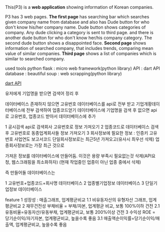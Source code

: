 This(P3) is a **web application** showing information of Korean companies.

P3 has 3 web pages.
**The first page** has searching bar which searches given company name from database
and also has Dude button for who don't know his/her company name.
Dude button shows categories of company.
Any dude clicking a category is sent to third page.
and there is another dude button for who don't know her/his company category.
The second dude button shows a disappointed face.
**Second page** shows information of searched company, that includes trends, comparing mean value of similar companies.
**Third page** shows a list of companies which is similar to searched company.

used tools
python
flask : micro web framework(python library)
API : dart API
database : 
beautiful soup : web scrapping(python library)

[dart API](https://opendart.fss.or.kr/guide/main.do?apiGrpCd=DS001)


유저에게 기업명을 받으면
검색어 정리 후

데이터베이스 존재하지 않으면 고유번호 데이터베이스를 api로 전부 받고 기업개황데이터베이스에 전부 검색하여 업종코드얻기
데이터베이스에 기업명을 검색 후 없으면 api로 고유번호, 업종코드 받아서 데이터베이스에 추가

1 공시검색 api로 검색회사 고유번호로 정보 가져오기
2 업종코드로 데이터베이스 검색 후 고유번호로 동종업계회사들 정보 가져오기
3 회사정보에 필요한 정보 : 인증키 고유번호 사업연도 보고서코드
단일회사정보로는 최근5년 가져오고(유사시 최우선 삭제)
업종회사정보로는 가장 최근 것으로

가져온 정보를 데이터베이스에 만들어둠. 이것은 용량 부족시 필요없는것 삭제(API요청, 웹스크래핑을 최소화하자)
(현재 작업중인 업종이 아닌 업종 중에서 삭제)

즉 만들어둘 데이터베이스는

1 고유번호+업종코드+회사명 데이터베이스
2 업종별기업정보 데이터베이스
3 단일기업정보 데이터베이스

feature
1 성장성 : 매출그래프, 업계평균비교
1.1 비유동자산의 유형자산 그래프, 업계평균비교
2 재무건전성
부채비율 = 부채/자본, 업계평균 비교, 보통 100%이하 건전
2.1 유동비율=유동자산/유동부채, 업계평균비교, 보통 200%이상 건전
3 수익성
ROE = 당기순이익/자기자본, 업계평균비교, 높을수록 좋음
3.1 매출액순이익률=당기순이익/매출액, 업계평균비교, 높을수록 좋음
	

